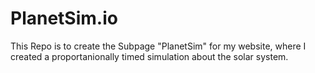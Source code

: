 # PlanetSim.io
<html></html>
This Repo is to create the Subpage "PlanetSim" for my website,
where I created a proportanionally timed simulation about the 
solar system.
